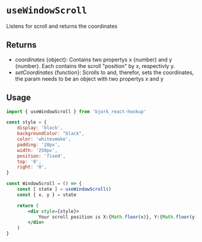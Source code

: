 # `useWindowScroll`
Listens for scroll and returns the coordinates

## Returns
* _coordinates_ {object}: Contains two propertys x {number} and y {number}. Each contains the scroll "position" by x, respectivly y.
* _setCoordinates_ {function}: Scrolls to and, therefor, sets the coordinates, the param needs to be an object with two propertys x and y

## Usage
```jsx
import { useWindowScroll } from 'bjork_react-hookup'

const style = {
	display: 'block',
	backgroundColor: "black",
	color: 'whitesmoke',
	padding: '20px',
	width: '250px',
	position: 'fixed',
	top: '0',
	right: '0',
}

const WindowScroll = () => {
	const [ state ] = useWindowScroll()
	const { x, y } = state

	return (
		<div style={style}>
			Your scroll position is X:{Math.floor(x)}, Y:{Math.floor(y)}
		</div>
	)
}
```
